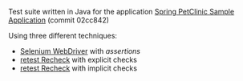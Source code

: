 Test suite written in Java for the application [Spring PetClinic Sample Application](https://github.com/spring-projects/spring-petclinic) (commit 02cc842)

Using three different techniques:
* [Selenium WebDriver](https://github.com/SeleniumHQ/selenium) with _assertions_
* [retest Recheck](https://github.com/retest/recheck) with explicit checks
* [retest Recheck](https://github.com/retest/recheck) with implicit checks
